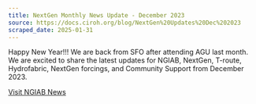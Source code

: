 ```yaml
---
title: NextGen Monthly News Update - December 2023
source: https://docs.ciroh.org/blog/NextGen%20Updates%20Dec%202023
scraped_date: 2025-01-31
---
```


Happy New Year!!! We are back from SFO after attending AGU last month. We are excited to share the latest updates for NGIAB, NextGen, T-route, Hydrofabric, NextGen forcings, and Community Support from December 2023.

[Visit NGIAB News](https://docs.ciroh.org/news)